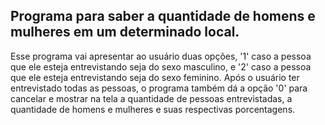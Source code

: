 ## Programa para saber a quantidade de homens e mulheres em um determinado local.

Esse programa vai apresentar ao usuário duas opções, '1' caso a pessoa que ele esteja entrevistando seja do sexo masculino,
e '2' caso a pessoa que ele esteja entrevistando seja do sexo feminino.
Após o usuário ter entrevistado todas as pessoas, o programa também dá a opção '0' para cancelar e mostrar na tela a quantidade
de pessoas entrevistadas, a quantidade de homens e mulheres e suas respectivas porcentagens.
